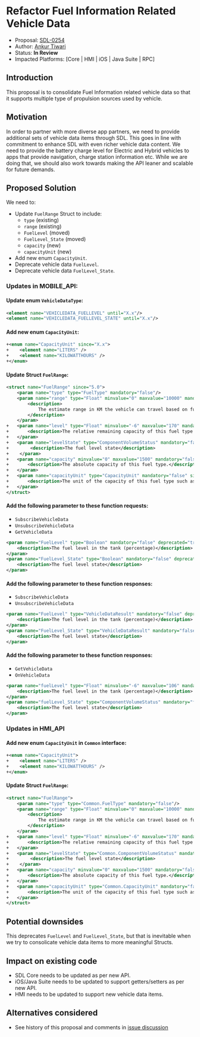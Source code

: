 # Refactor Fuel Information Related Vehicle Data

* Proposal: [SDL-0254](0254-Refactor-Fuel-Information-Related-Vehicle-Data.md)
* Author: [Ankur Tiwari](https://github.com/atiwari9)
* Status: **In Review**
* Impacted Platforms: [Core | HMI | iOS | Java Suite | RPC]

## Introduction

This proposal is to consolidate Fuel Information related vehicle data so that it supports multiple type of propulsion sources used by vehicle.

## Motivation

In order to partner with more diverse app partners, we need to provide additional sets of vehicle data items through SDL. This goes in line with commitment to enhance SDL with even richer vehicle data content. We need to provide the battery charge level for Electric and Hybrid vehicles to apps that provide navigation, charge station information etc. While we are doing that, we should also work towards making the API leaner and scalable for future demands.

## Proposed Solution 

We need to:
* Update `FuelRange` Struct to include:
   * `type` (existing)
   * `range` (existing)
   * `FuelLevel` (moved)
   * `FuelLevel_State` (moved)
   * `capacity` (new)
   * `capacityUnit` (new)
* Add new enum `CapacityUnit`.
* Deprecate vehicle data `FuelLevel`.
* Deprecate vehicle data `FuelLevel_State`.

### Updates in MOBILE_API:

#### Update enum `VehicleDataType`: 

```xml	
<element name="VEHICLEDATA_FUELLEVEL" until="X.x"/>
<element name="VEHICLEDATA_FUELLEVEL_STATE" until="X.x"/>
```

#### Add new enum `CapacityUnit`:
```xml
+<enum name="CapacityUnit" since="X.x">
+    <element name="LITERS" />
+    <element name="KILOWATTHOURS" />
+</enum>
```

#### Update Struct `FuelRange`:
```xml
<struct name="FuelRange" since="5.0">
    <param name="type" type="FuelType" mandatory="false"/>
    <param name="range" type="Float" minvalue="0" maxvalue="10000" mandatory="false">
        <description>
            The estimate range in KM the vehicle can travel based on fuel level and consumption.
        </description>
    </param>
+   <param name="level" type="Float" minvalue="-6" maxvalue="170" mandatory="false" since="X.x">
+       <description>The relative remaining capacity of this fuel type (percentage).</description>
+   </param>
+   <param name="levelState" type="ComponentVolumeStatus" mandatory="false" since="X.x">
+        <description>The fuel level state</description>
+    </param>
+   <param name="capacity" minvalue="0" maxvalue="1500" mandatory="false" since="X.x">
+       <description>The absolute capacity of this fuel type.</description>
+   </param>
+   <param name="capacityUnit" type="CapacityUnit" mandatory="false" since="X.x">
+       <description>The unit of the capacity of this fuel type such as liters for gasoline or kWh for batteries.</description>
+   </param>
</struct>
```

#### Add the following parameter to these function requests:
* `SubscribeVehicleData`
* `UnsubscribeVehicleData`
* `GetVehicleData`

```xml	
<param name="FuelLevel" type="Boolean" mandatory="false" deprecated="true" since="X.x">
	<description>The fuel level in the tank (percentage)</description>
</param>
<param name="FuelLevel_State" type="Boolean" mandatory="false" deprecated="true" since="X.x">
	<description>The fuel level state</description>
</param>
```

#### Add the following parameter to these function responses:
* `SubscribeVehicleData`
* `UnsubscribeVehicleData`

```xml	
<param name="FuelLevel" type="VehicleDataResult" mandatory="false" deprecated="true" since="X.x">
	<description>The fuel level in the tank (percentage)</description>
</param>
<param name="FuelLevel_State" type="VehicleDataResult" mandatory="false" deprecated="true" since="X.x">
	<description>The fuel level state</description>
</param>
```

#### Add the following parameter to these function responses:
* `GetVehicleData`
* `OnVehicleData`

```xml	
<param name="fuelLevel" type="Float" minvalue="-6" maxvalue="106" mandatory="false" deprecated="true" since="X.x">
	<description>The fuel level in the tank (percentage)</description>
</param>
<param name="fuelLevel_State" type="ComponentVolumeStatus" mandatory="false" deprecated="true" since="X.x">
	<description>The fuel level state</description>
</param>
```

### Updates in HMI_API 


#### Add new enum `CapacityUnit` in `Common` interface:
```xml
+<enum name="CapacityUnit">
+    <element name="LITERS" />
+    <element name="KILOWATTHOURS" />
+</enum>
```

#### Update Struct `FuelRange`:
```xml
<struct name="FuelRange">
    <param name="type" type="Common.FuelType" mandatory="false"/>
    <param name="range" type="Float" minvalue="0" maxvalue="10000" mandatory="false">
        <description>
            The estimate range in KM the vehicle can travel based on fuel level and consumption.
        </description>
    </param>
+   <param name="level" type="Float" minvalue="-6" maxvalue="170" mandatory="false">
+       <description>The relative remaining capacity of this fuel type (percentage).</description>
+   </param>
+   <param name="levelState" type="Common.ComponentVolumeStatus" mandatory="false">
+        <description>The fuel level state</description>
+    </param>
+   <param name="capacity" minvalue="0" maxvalue="1500" mandatory="false">
+       <description>The absolute capacity of this fuel type.</description>
+   </param>
+   <param name="capacityUnit" type="Common.CapacityUnit" mandatory="false">
+       <description>The unit of the capacity of this fuel type such as liters for gasoline or kWh for batteries.</description>
+   </param>
</struct>
```


## Potential downsides

This deprecates `FuelLevel` and `FuelLevel_State`, but that is inevitable when we try to consolicate vehicle data items to more meaningful Structs.

## Impact on existing code

* SDL Core needs to be updated as per new API.
* iOS/Java Suite needs to be updated to support getters/setters as per new API.
* HMI needs to be updated to support new vehicle data items.

## Alternatives considered

* See history of this proposal and comments in [issue discussion](https://github.com/smartdevicelink/sdl_evolution/issues/842)
